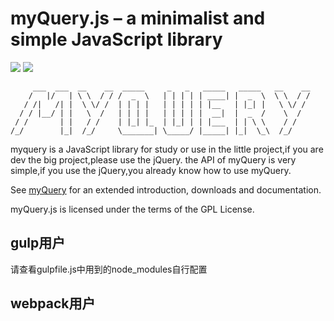 # myQuery.js – a minimalist and simple JavaScript library

[![](https://img.shields.io/badge/myQuery-up--to--date-green.svg)](https://github.com/moyu-edu/myQuery/issues) [![](https://img.shields.io/badge/license-GPL3.0-green.svg)](https://github.com/moyu-edu/myQuery/blob/master/LICENSE)
```
     ___  ___  __    __  _____     _   _   _____   _____   __    __ 
    /   |/   | \ \  / / /  _  \   | | | | | ____| |  _  \  \ \  / / 
   / /|   /| |  \ \/ /  | | | |   | | | | | |__   | |_| |   \ \/ /  
  / / |__/ | |   \  /   | | | |   | | | | |  __|  |  _  /    \  /   
 / /       | |   / /    | |_| |_  | |_| | | |___  | | \ \    / /    
/_/        |_|  /_/     \_______| \_____/ |_____| |_|  \_\  /_/     

```


myquery is a JavaScript library for study or use in the little project,if you are dev the big project,please use the jQuery.
the API of myQuery is very simple,if you use the jQuery,you already know how to use myQuery.


See [myQuery](http://moyu-edu.github.io/myQuery/) for an extended introduction, downloads
and documentation.

myQuery.js is licensed under the terms of the GPL License.

## gulp用户
请查看gulpfile.js中用到的node_modules自行配置

## webpack用户


